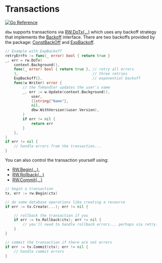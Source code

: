 # Transactions
[![Go
Reference](https://pkg.go.dev/badge/github.com/hashicorp/go-dbw.svg)](https://pkg.go.dev/github.com/hashicorp/go-dbw)

`dbw` supports transactions via
[RW.DoTx(...)](https://pkg.go.dev/github.com/hashicorp/go-dbw#RW.DoTx) which
uses any backoff strategy that implements the
[Backoff](https://pkg.go.dev/github.com/hashicorp/go-dbw#Backoff) interface.
There are two backoffs
provided by the package:
[ConstBackOff](https://pkg.go.dev/github.com/hashicorp/go-dbw#ConstBackoff) and
[ExpBackoff](https://pkg.go.dev/github.com/hashicorp/go-dbw#ExpBackoff).

```go
// Example with ExpBackoff
retryErrFn := func(_ error) bool { return true }
_, err = rw.DoTx(
    context.Background(),
    func(_ error) bool { return true }, // retry all errors
    3,                                  // three retries
    ExpBackoff{},                       // exponential backoff
    func(w Writer) error {
        // the TxHandler updates the user's name
        _, err := w.Update(context.Background(), 
            user, 
            []string{"Name"}, 
            nil,
            dbw.WithVersion(&user.Version),
        )
        if err != nil {
            return err
        }
    },
)
if err != nil {
    // handle errors from the transaction...
}
```

You can also control the transaction yourself using:
* [RW.Begin(...)](https://pkg.go.dev/github.com/hashicorp/go-dbw#RW.Begin),
* [RW.Rollback(...)](https://pkg.go.dev/github.com/hashicorp/go-dbw#RW.Rollback)
* [RW.Commit(...)](https://pkg.go.dev/github.com/hashicorp/go-dbw#RW.Commit)

```go
// begin a transaction
tx, err := rw.Begin(ctx)

// do some database operations like creating a resource
if err := tx.Create(...); err != nil {

    // rollback the transaction if you 
    if err := tx.Rollback(ctx); err != nil {
        // you'll need to handle rollback errors... perhaps via retry.
    }
}

// commit the transaction if there are not errors
if err := tx.Commit(ctx); err != nil {
    // handle commit errors
}
```